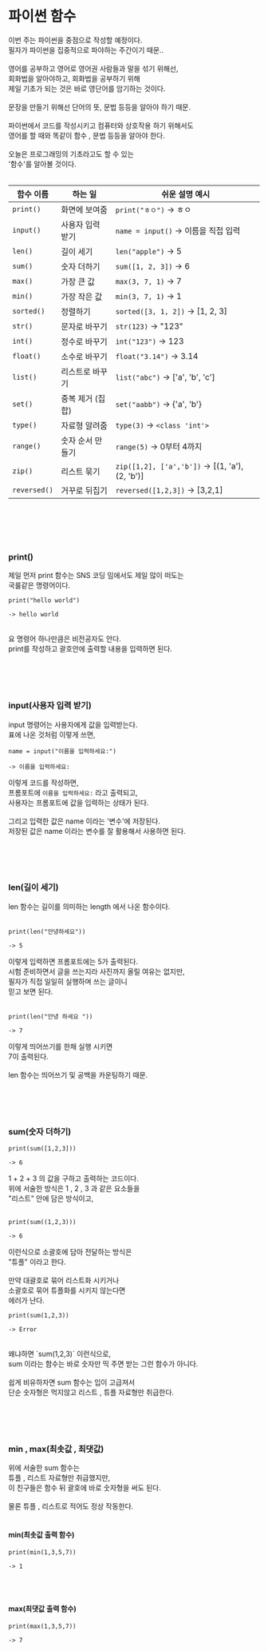 # 파이썬 함수

이번 주는 파이썬을 중점으로 작성할 예정이다.<br/>
필자가 파이썬을 집중적으로 파야하는 주간이기 때문..<br/>
<br/>
영어를 공부하고 영어로 영어권 사람들과 말을 섞기 위해선,<br/>
회화법을 알아야하고, 회화법을 공부하기 위해<br/>
제일 기초가 되는 것은 바로 영단어를 암기하는 것이다.<br/>
<br/>
문장을 만들기 위해선 단어의 뜻, 문법 등등을 알아야 하기 때문.<br/>
<br/>
파이썬에서 코드를 작성시키고 컴퓨터와 상호작용 하기 위해서도<br/>
영어를 할 때와 똑같이 함수 , 문법 등등을 알아야 한다.<br/>
<br/>
오늘은 프로그래밍의 기초라고도 할 수 있는<br/>
'함수'를 알아볼 것이다.<br/>
<br/>


| 함수 이름         | 하는 일       | 쉬운 설명 예시                                        |
| ------------- | ---------- | ----------------------------------------------- |
| `print()`     | 화면에 보여줌    | `print("ㅎㅇ")` → ㅎㅇ                              |
| `input()`     | 사용자 입력 받기  | `name = input()` → 이름을 직접 입력                    |
| `len()`       | 길이 세기      | `len("apple")` → 5                              |
| `sum()`       | 숫자 더하기     | `sum([1, 2, 3])` → 6                            |
| `max()`       | 가장 큰 값     | `max(3, 7, 1)` → 7                              |
| `min()`       | 가장 작은 값    | `min(3, 7, 1)` → 1                              |
| `sorted()`    | 정렬하기       | `sorted([3, 1, 2])` → \[1, 2, 3]                |
| `str()`       | 문자로 바꾸기    | `str(123)` → "123"                              |
| `int()`       | 정수로 바꾸기    | `int("123")` → 123                              |
| `float()`     | 소수로 바꾸기    | `float("3.14")` → 3.14                          |
| `list()`      | 리스트로 바꾸기   | `list("abc")` → \['a', 'b', 'c']                |
| `set()`       | 중복 제거 (집합) | `set("aabb")` → {'a', 'b'}                      |
| `type()`      | 자료형 알려줌    | `type(3)` → `<class 'int'>`                     |
| `range()`     | 숫자 순서 만들기  | `range(5)` → 0부터 4까지                            |
| `zip()`       | 리스트 묶기     | `zip([1,2], ['a','b'])` → \[(1, 'a'), (2, 'b')] |
| `reversed()`  | 거꾸로 뒤집기    | `reversed([1,2,3])` → \[3,2,1]                  |

<br/>
<br/>
<br/>
<br/>

### print()
제일 먼저 print 함수는 SNS 코딩 밈에서도 제일 많이 떠도는<br/>
국룰같은 명령어이다. <br/>
```
print("hello world")

-> hello world
```

<br/>
요 명령어 하나만큼은 비전공자도 안다.<br/>
print를 작성하고 괄호안에 출력할 내용을 입력하면 된다.<br/>
<br/>
<br/>
<br/>
<br/>

### input(사용자 입력 받기)

input 명령어는 사용자에게 값을 입력받는다.<br/>
표에 나온 것처럼 이렇게 쓰면,<br/>
```
name = input("이름을 입력하세요:")

-> 이름을 입력하세요:
```
이렇게 코드를 작성하면,<br/>
프롬포트에 `이름을 입력하세요:` 라고 출력되고,<br/>
사용자는 프롬포트에 값을 입력하는 상태가 된다.<br/>
<br/>
그리고 입력한 값은 name 이라는 '변수'에 저장된다.<br/>
저장된 값은 name 이라는 변수를 잘 활용해서 사용하면 된다.<br/>
<br/>
<br/>
<br/>
<br/>

### len(길이 세기)

len 함수는 길이를 의미하는 length 에서 나온 함수이다.<br/>
<br/>
```
print(len("안녕하세요"))

-> 5
```
이렇게 입력하면 프롬포트에는 5가 출력된다.<br/>
시험 준비하면서 글을 쓰는지라 사진까지 올릴 여유는 없지만,<br/>
필자가 직접 일일히 실행하며 쓰는 글이니<br/>
믿고 보면 된다.<br/>
<br/>

```
print(len("안녕 하세요 "))

-> 7
```

이렇게 띄어쓰기를 한채 실행 시키면<br/>
7이 출력된다.<br/>
<br/>
len 함수는 띄어쓰기 및 공백을 카운팅하기 때문.<br/>
<br/>
<br/>
<br/>
<br/>

### sum(숫자 더하기)

```
print(sum([1,2,3]))

-> 6
```

1 + 2 + 3 의 값을 구하고 출력하는 코드이다.<br/>
위에 서술한 방식은 1 , 2 , 3 과 같은 요소들을<br/>
"리스트" 안에 담은 방식이고,<br/>
<br/>

```
print(sum((1,2,3)))

-> 6
```
이런식으로 소괄호에 담아 전달하는 방식은<br/>
"튜플" 이라고 한다.<br/>
<br/>
만약 대괄호로 묶어 리스트화 시키거나<br/>
소괄호로 묶어 튜플화를 시키지 않는다면<br/>
에러가 난다.<br/>

```
print(sum(1,2,3))

-> Error
```
<br/>
왜냐하면 `sum(1,2,3)` 이런식으로,<br/>
sum 이라는 함수는 바로 숫자만 띡 주면 받는 그런 함수가 아니다.<br/>
<br/>
쉽게 비유하자면 sum 함수는 입이 고급져서<br/>
단순 숫자형은 먹지않고 리스트 , 튜플 자료형만 취급한다.<br/>
<br/>
<br/>
<br/>
<br/>

### min , max(최솟값 , 최댓값)

위에 서술한 sum 함수는<br/>
튜플 , 리스트 자료형만 취급했지만,<br/>
이 친구들은 함수 뒤 괄호에 바로 숫자형을 써도 된다.<br/>
<br/>
물론 튜플 , 리스트로 적어도 정상 작동한다.<br/>
<br/>

#### min(최솟값 출력 함수)

```
print(min(1,3,5,7))

-> 1
```

<br/>
<br/>

#### max(최댓값 출력 함수)

```
print(max(1,3,5,7))

-> 7
```




























